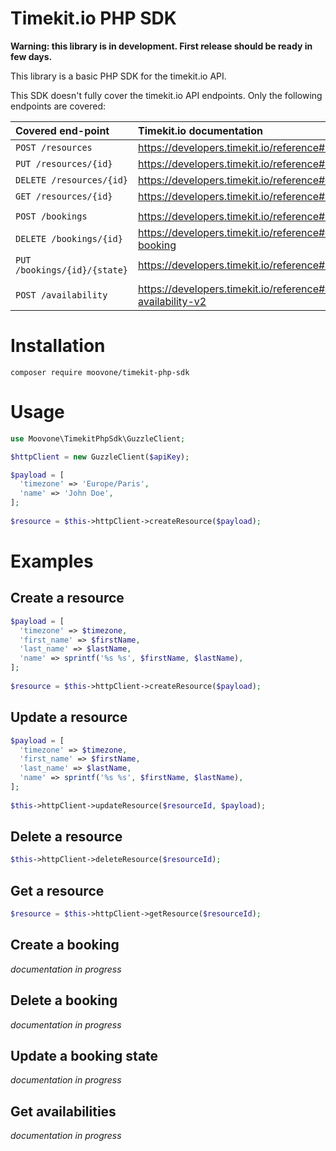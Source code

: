 # Timekit.io PHP SDK

**Warning: this library is in development. First release should be ready in few days.**

This library is a basic PHP SDK for the timekit.io API.

This SDK doesn't fully cover the timekit.io API endpoints. Only the following endpoints are covered:

|Covered end-point              |Timekit.io documentation                                     |
|:------------------------------|:------------------------------------------------------------|
|`POST /resources`              |https://developers.timekit.io/reference#resources            |
|`PUT /resources/{id}`          |https://developers.timekit.io/reference#resources-id         |
|`DELETE /resources/{id}`       |https://developers.timekit.io/reference#delete-resource      |
|`GET /resources/{id}`          |https://developers.timekit.io/reference#resourcesid  
|||
|`POST /bookings`               |https://developers.timekit.io/reference#bookings             |
|`DELETE /bookings/{id}`        |https://developers.timekit.io/reference#delete-a-booking     |
|`PUT /bookings/{id}/{state}`   |https://developers.timekit.io/reference#bookingsidaction     |
|||
|`POST /availability`           |https://developers.timekit.io/reference#query-availability-v2|



# Installation
`composer require moovone/timekit-php-sdk`

# Usage
```php
use Moovone\TimekitPhpSdk\GuzzleClient;

$httpClient = new GuzzleClient($apiKey);

$payload = [  
  'timezone' => 'Europe/Paris',  
  'name' => 'John Doe',  
];  
  
$resource = $this->httpClient->createResource($payload);
```

# Examples

## Create a resource
```php
$payload = [  
  'timezone' => $timezone,  
  'first_name' => $firstName,  
  'last_name' => $lastName,  
  'name' => sprintf('%s %s', $firstName, $lastName),  
];  
  
$resource = $this->httpClient->createResource($payload);
```

## Update a resource
```php
$payload = [  
  'timezone' => $timezone,  
  'first_name' => $firstName,  
  'last_name' => $lastName,  
  'name' => sprintf('%s %s', $firstName, $lastName),  
];  
  
$this->httpClient->updateResource($resourceId, $payload);
```

## Delete a resource
```php
$this->httpClient->deleteResource($resourceId);
```

## Get a resource
```php
$resource = $this->httpClient->getResource($resourceId);
```

## Create a booking
*documentation in progress*

## Delete a booking
*documentation in progress*

## Update a booking state
*documentation in progress*

## Get availabilities
*documentation in progress*